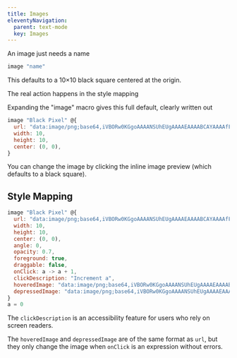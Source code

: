 ```yaml
---
title: Images
eleventyNavigation:
  parent: text-mode
  key: Images
---
```


An image just needs a name

```js
image "name"
```

This defaults to a 10×10 black square centered at the origin.

The real action happens in the style mapping

Expanding the "image" macro gives this full default, clearly written out

```js
image "Black Pixel" @{
  url: "data:image/png;base64,iVBORw0KGgoAAAANSUhEUgAAAAEAAAABCAYAAAAfFcSJAAAAAXNSR0IArs4c6QAAAA1JREFUGFdjYGBg+A8AAQQBAHAgZQsAAAAASUVORK5CYII=",
  width: 10,
  height: 10,
  center: (0, 0),
}
```

You can change the image by clicking the inline image preview (which defaults to a black square).

## Style Mapping

```js
image "Black Pixel" @{
  url: "data:image/png;base64,iVBORw0KGgoAAAANSUhEUgAAAAEAAAABCAYAAAAfFcSJAAAAAXNSR0IArs4c6QAAAA1JREFUGFdjYGBg+A8AAQQBAHAgZQsAAAAASUVORK5CYII=",
  width: 10,
  height: 10,
  center: (0, 0),
  angle: 0,
  opacity: 0.7,
  foreground: true,
  draggable: false,
  onClick: a -> a + 1,
  clickDescription: "Increment a",
  hoveredImage: "data:image/png;base64,iVBORw0KGgoAAAANSUhEUgAAAAEAAAABCAYAAAAfFcSJAAAAAXNSR0IArs4c6QAAAA1JREFUGFdj0C+68x8ABM4CfceOo7cAAAAASUVORK5CYII=",
  depressedImage: "data:image/png;base64,iVBORw0KGgoAAAANSUhEUgAAAAEAAAABCAYAAAAfFcSJAAAAAXNSR0IArs4c6QAAAA1JREFUGFdjsOhx+w8ABBQCCpNFiqIAAAAASUVORK5CYII=",
}
a = 0
```

The `clickDescription` is an accessibility feature for users who rely on screen readers.

The `hoveredImage` and `depressedImage` are of the same format as `url`, but they only change the image when `onClick` is an expression without errors.
